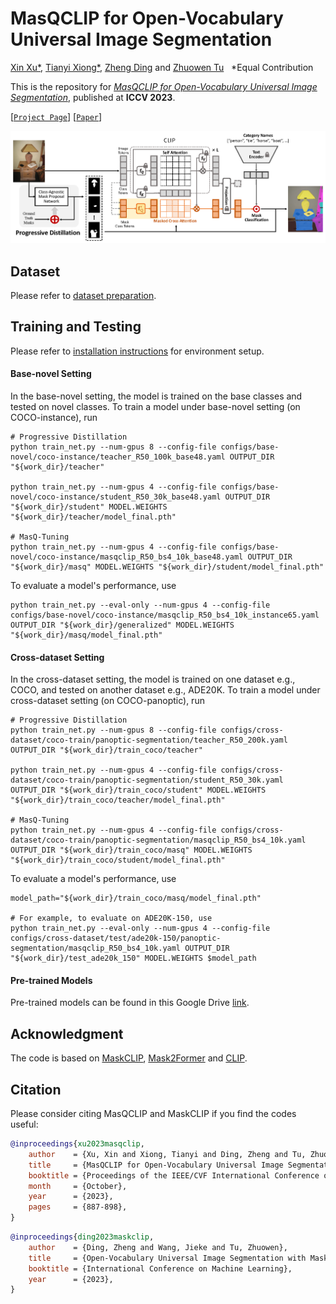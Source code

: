 # MasQCLIP for Open-Vocabulary Universal Image Segmentation

[Xin Xu*](mailto:xinx8@illinois.edu), [Tianyi Xiong*](https://tyxiong23.github.io/), [Zheng Ding](mailto:zhding@ucsd.edu) and [Zhuowen Tu](http://www.cogsci.ucsd.edu/~ztu/) &nbsp; \*Equal Contribution

This is the repository for [*MasQCLIP for Open-Vocabulary Universal Image Segmentation*](https://openaccess.thecvf.com/content/ICCV2023/html/Xu_MasQCLIP_for_Open-Vocabulary_Universal_Image_Segmentation_ICCV_2023_paper.html), published at **ICCV 2023**.

[[`Project Page`](https://masqclip.github.io/)] [[`Paper`](https://openaccess.thecvf.com/content/ICCV2023/papers/Xu_MasQCLIP_for_Open-Vocabulary_Universal_Image_Segmentation_ICCV_2023_paper.pdf)]

<img src='./src/overview.png'/>

## Dataset

Please refer to [dataset preparation](https://github.com/facebookresearch/Mask2Former/blob/main/datasets/README.md).

## Training and Testing

Please refer to [installation instructions](https://github.com/facebookresearch/Mask2Former/blob/main/INSTALL.md) for environment setup.

#### Base-novel Setting

In the base-novel setting, the model is trained on the base classes and tested on novel classes. To train a model under base-novel setting (on COCO-instance), run

```shell
# Progressive Distillation
python train_net.py --num-gpus 8 --config-file configs/base-novel/coco-instance/teacher_R50_100k_base48.yaml OUTPUT_DIR "${work_dir}/teacher"

python train_net.py --num-gpus 4 --config-file configs/base-novel/coco-instance/student_R50_30k_base48.yaml OUTPUT_DIR "${work_dir}/student" MODEL.WEIGHTS "${work_dir}/teacher/model_final.pth"

# MasQ-Tuning
python train_net.py --num-gpus 4 --config-file configs/base-novel/coco-instance/masqclip_R50_bs4_10k_base48.yaml OUTPUT_DIR "${work_dir}/masq" MODEL.WEIGHTS "${work_dir}/student/model_final.pth"
```

To evaluate a model's performance, use

```shell
python train_net.py --eval-only --num-gpus 4 --config-file configs/base-novel/coco-instance/masqclip_R50_bs4_10k_instance65.yaml OUTPUT_DIR "${work_dir}/generalized" MODEL.WEIGHTS "${work_dir}/masq/model_final.pth"
```

#### Cross-dataset Setting

In the cross-dataset setting, the model is trained on one dataset e.g., COCO, and tested on another dataset e.g., ADE20K. To train a model under cross-dataset setting (on COCO-panoptic), run

```shell
# Progressive Distillation
python train_net.py --num-gpus 8 --config-file configs/cross-dataset/coco-train/panoptic-segmentation/teacher_R50_200k.yaml OUTPUT_DIR "${work_dir}/train_coco/teacher"

python train_net.py --num-gpus 4 --config-file configs/cross-dataset/coco-train/panoptic-segmentation/student_R50_30k.yaml OUTPUT_DIR "${work_dir}/train_coco/student" MODEL.WEIGHTS "${work_dir}/train_coco/teacher/model_final.pth"

# MasQ-Tuning
python train_net.py --num-gpus 4 --config-file configs/cross-dataset/coco-train/panoptic-segmentation/masqclip_R50_bs4_10k.yaml OUTPUT_DIR "${work_dir}/train_coco/masq" MODEL.WEIGHTS "${work_dir}/train_coco/student/model_final.pth"
```

To evaluate a model's performance, use

```shell
model_path="${work_dir}/train_coco/masq/model_final.pth"

# For example, to evaluate on ADE20K-150, use
python train_net.py --eval-only --num-gpus 4 --config-file configs/cross-dataset/test/ade20k-150/panoptic-segmentation/masqclip_R50_bs4_10k.yaml OUTPUT_DIR "${work_dir}/test_ade20k_150" MODEL.WEIGHTS $model_path
```

#### Pre-trained Models

Pre-trained models can be found in this Google Drive [link](https://drive.google.com/drive/folders/1wGpl9k7lEYigvSiI2IMx_V_TBGrzfVNl?usp=sharing).

## Acknowledgment

The code is based on [MaskCLIP](https://maskclip.github.io), [Mask2Former](https://github.com/facebookresearch/Mask2Former) and [CLIP](https://github.com/openai/CLIP).



## Citation

Please consider citing MasQCLIP and MaskCLIP if you find the codes useful:

```BibTeX
@inproceedings{xu2023masqclip,
    author    = {Xu, Xin and Xiong, Tianyi and Ding, Zheng and Tu, Zhuowen},
    title     = {MasQCLIP for Open-Vocabulary Universal Image Segmentation},
    booktitle = {Proceedings of the IEEE/CVF International Conference on Computer Vision (ICCV)},
    month     = {October},
    year      = {2023},
    pages     = {887-898},
}
```

```BibTeX
@inproceedings{ding2023maskclip,
    author    = {Ding, Zheng and Wang, Jieke and Tu, Zhuowen},
    title     = {Open-Vocabulary Universal Image Segmentation with MaskCLIP},
    booktitle = {International Conference on Machine Learning},
    year      = {2023},
}
```



